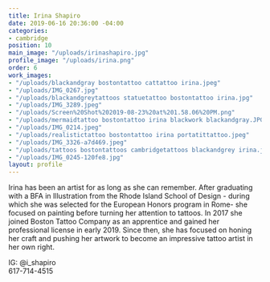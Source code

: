 ```yaml
---
title: Irina Shapiro
date: 2019-06-16 20:36:00 -04:00
categories:
- cambridge
position: 10
main_image: "/uploads/irinashapiro.jpg"
profile_image: "/uploads/irina.png"
order: 6
work_images:
- "/uploads/blackandgray bostontattoo cattattoo irina.jpeg"
- "/uploads/IMG_0267.jpg"
- "/uploads/blackandgreytattoos statuetattoo bostontattoo irina.jpg"
- "/uploads/IMG_3289.jpeg"
- "/uploads/Screen%20Shot%202019-08-23%20at%201.58.06%20PM.png"
- "/uploads/mermaidtattoo bostontattoo irina blackwork blackandgray.JPG"
- "/uploads/IMG_0214.jpeg"
- "/uploads/realistictattoo bostontattoo irina portatittattoo.jpeg"
- "/uploads/IMG_3326-a7d469.jpeg"
- "/uploads/tattoos bostontattoos cambridgetattoos blackandgrey irina.jpeg"
- "/uploads/IMG_0245-120fe8.jpg"
layout: profile
---
```


Irina has been an artist for as long as she can remember. After graduating with a BFA in Illustration from the Rhode Island School of Design - during which she was selected for the European Honors program in Rome- she focused on painting before turning her attention to tattoos. In 2017 she joined Boston Tattoo Company as an apprentice and gained her professional license in early 2019. Since then, she has focused on honing her craft and pushing her artwork to become an impressive tattoo artist in her own right. 

IG: @i_shapiro  
617-714-4515